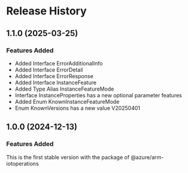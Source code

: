 # Release History
    
## 1.1.0 (2025-03-25)
    
### Features Added

  - Added Interface ErrorAdditionalInfo
  - Added Interface ErrorDetail
  - Added Interface ErrorResponse
  - Added Interface InstanceFeature
  - Added Type Alias InstanceFeatureMode
  - Interface InstanceProperties has a new optional parameter features
  - Added Enum KnownInstanceFeatureMode
  - Enum KnownVersions has a new value V20250401
    
    
## 1.0.0 (2024-12-13)

### Features Added

This is the first stable version with the package of @azure/arm-iotoperations
